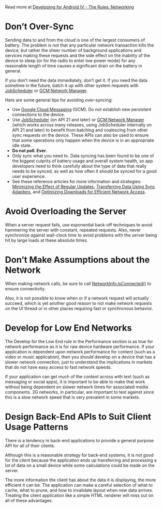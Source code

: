 Read more at [Developing for Android IV - The Rules: Networking](https://medium.com/google-developers/developing-for-android-iv-e7dc4ce0a59#.v7m3y07qy)

# Don’t Over-Sync
Sending data to and from the cloud is one of the largest consumers of battery. The problem is not that any particular network transaction kills the device, but rather the sheer number of background applications and services making these requests and the side effect on the inability of the device to sleep (or for the radio to enter low power mode) for any reasonable length of time causes a significant drain on the battery in general. 

If you don’t need the data immediately, don’t get it. If you need the data sometime in the future, batch it up with other system requests with [JobScheduler](https://developer.android.com/reference/android/app/job/JobScheduler.html) or [GCM Network Manager](https://developers.google.com/cloud-messaging/network-manager).

Here are some general tips for avoiding over-syncing:

* Use [Google Cloud Messaging](https://developer.android.com/google/gcm/index.html) (GCM). Do not establish new persistent connections to the device.
* Use [JobScheduler](https://developer.android.com/reference/android/app/job/JobScheduler.html) (on API 21 and later) or [GCM Network Manager](https://developers.google.com/cloud-messaging/network-manager) (which works across many releases, using JobScheduler internally on API 21 and later) to benefit from batching and coalescing from other sync requests on the device. These APIs can also be used to ensure that some operations only happen when the device is in an appropriate idle state.
* **Do not poll. Ever.**
* Only sync what you need to. Data syncing has been found to be one of the biggest culprits of battery usage and overall system health, so app developers need to think carefully about the type of data that really needs to be synced, as well as how often it should be synced for a good user experience.
* See these reference articles for more information and strategies: [Minimizing the Effect of Regular Updates](http://developer.android.com/training/efficient-downloads/regular_updates.html), [Transferring Data Using Sync Adapters](http://developer.android.com/training/sync-adapters/index.html), and [Optimizing Downloads for Efficient Network Access](http://developer.android.com/training/efficient-downloads/efficient-network-access.html).

# Avoid Overloading the Server
When a server request fails, use exponential back-off techniques to avoid hammering the server with constant, repeated requests. Also, never synchronize against wall-clock time to avoid problems with the server being hit by large loads at these absolute times.

# Don’t Make Assumptions about the Network
When making network calls, be sure to call [NetworkInfo.isConnected()](http://developer.android.com/reference/android/net/NetworkInfo.html#isConnected%28%29) to ensure connectivity.

Also, it is not possible to know when or if a network request will actually succeed, which is yet another good reason to not make network requests on the UI thread or in other places requiring fast or synchronous behavior.

# Develop for Low End Networks
The Develop for the Low End rule in the Performance section is as true for network performance as it is for raw device hardware performance. If your application is dependent upon network performance for content (such as a video or music application), then you should develop on a device that has a slower network connection, just to understand the implications in markets that do not have easy access to fast network speeds. 

If your application can get much of the content across with text (such as messaging or social apps), it is important to be able to make that work without being dependent on slower network times for associated media components. 2G networks, in particular, are important to test against since this is a slow network speed that is very prevalent in some markets.

# Design Back-End APIs to Suit Client Usage Patterns
There is a tendency in back-end applications to provide a general purpose API for all of their clients. 

Although this is a reasonable strategy for back-end systems, it is not good for the client because the application ends up transferring and processing a lot of data on a small device while some calculations could be made on the server.

The more information the client has about the data it is displaying, the more efficient it can be. The application can make a careful selection of what to cache, what to prune, and how to invalidate layout when new data arrives. Treating the client application like a simple HTML renderer will miss out on all of these advantages.